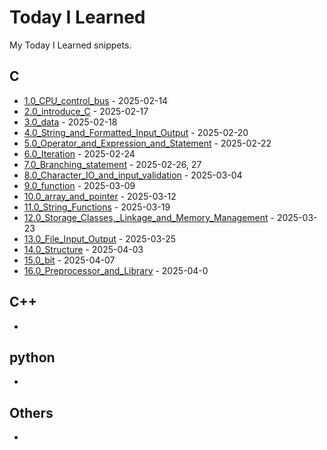 # Today I Learned
My Today I Learned snippets.
## C
- [1.0_CPU_control_bus](C/1.0_CPU_control_bus.md) - 2025-02-14
- [2.0_introduce_C](C/2.0_introduce_C.md) - 2025-02-17
- [3.0_data](C/3.0_data.md) - 2025-02-18
- [4.0_String_and_Formatted_Input_Output](C/4.0_String_and_Formatted_Input_Output.md) - 2025-02-20
- [5.0_Operator_and_Expression_and_Statement](C/5.0_Operator_and_Expression_and_Statement.md) - 2025-02-22
- [6.0_Iteration](C/6.0_Iteration.md) - 2025-02-24
- [7.0_Branching_statement](C/7.0_Branching_statement.md) - 2025-02-26, 27
- [8.0_Character_IO_and_input_validation](C/8.0_Character_IO_and_input_validation.md) - 2025-03-04
- [9.0_function](C/9.0_function.md) - 2025-03-09
- [10.0_array_and_pointer](C/10.0_array_and_pointer.md) - 2025-03-12
- [11.0_String_Functions](C/11.0_String_Functions.md) - 2025-03-19
- [12.0_Storage_Classes,_Linkage_and_Memory_Management](C/12.0_Storage_Classes,_Linkage_and_Memory_Management.md) - 2025-03-23
- [13.0_File_Input_Output](C/13.0_File_Input_Output.md) - 2025-03-25
- [14.0_Structure](C/14.0_Structure.md) - 2025-04-03
- [15.0_bit](C/15.0_bit.md) - 2025-04-07
- [16.0_Preprocessor_and_Library](C/16.0_Preprocessor_and_Library.md) - 2025-04-0

## C++
- 

## python
- 

## Others
- 
